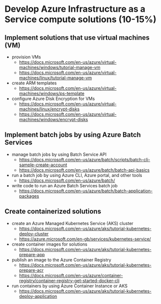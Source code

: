 # Develop Azure Infrastructure as a Service compute solutions (10-15%)

## Implement solutions that use virtual machines (VM)

- provision VMs
  - <https://docs.microsoft.com/en-us/azure/virtual-machines/windows/tutorial-manage-vm>
  - <https://docs.microsoft.com/en-us/azure/virtual-machines/linux/tutorial-manage-vm>
- create ARM templates
  - <https://docs.microsoft.com/en-us/azure/virtual-machines/windows/ps-template>
- configure Azure Disk Encryption for VMs
  - <https://docs.microsoft.com/en-us/azure/virtual-machines/linux/encrypt-disks>
  - <https://docs.microsoft.com/en-us/azure/virtual-machines/windows/encrypt-disks>

## Implement batch jobs by using Azure Batch Services

- manage batch jobs by using Batch Service API
  - <https://docs.microsoft.com/en-us/azure/batch/scripts/batch-cli-sample-create-account>
  - <https://docs.microsoft.com/en-us/azure/batch/batch-api-basics>
- run a batch job by using Azure CLI, Azure portal, and other tools
  - <https://docs.microsoft.com/en-us/azure/batch/>
- write code to run an Azure Batch Services batch job
  - <https://docs.microsoft.com/en-us/azure/batch/batch-application-packages>

## Create containerized solutions

- create an Azure Managed Kubernetes Service (AKS) cluster
  - <https://docs.microsoft.com/en-us/azure/aks/tutorial-kubernetes-deploy-cluster>
  - <https://azure.microsoft.com/en-gb/services/kubernetes-service/>
- create container images for solutions
  - <https://docs.microsoft.com/en-us/azure/aks/tutorial-kubernetes-prepare-app>
- publish an image to the Azure Container Registry
  - <https://docs.microsoft.com/en-us/azure/aks/tutorial-kubernetes-prepare-acr>
  - <https://docs.microsoft.com/en-us/azure/container-registry/container-registry-get-started-docker-cli>
- run containers by using Azure Container Instance or AKS
  - <https://docs.microsoft.com/en-us/azure/aks/tutorial-kubernetes-deploy-application>